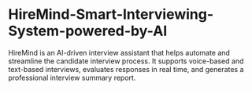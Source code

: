 # HireMind-Smart-Interviewing-System-powered-by-AI
HireMind is an AI-driven interview assistant that helps automate and streamline the candidate interview process. It supports voice-based and text-based interviews, evaluates responses in real time, and generates a professional interview summary report.
